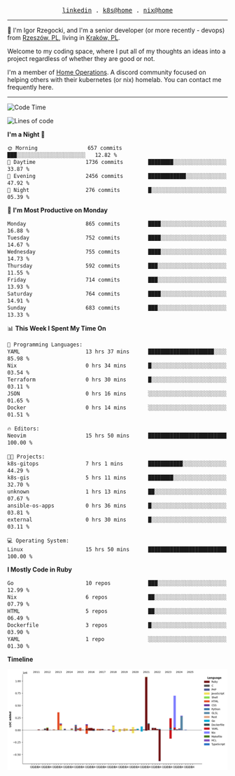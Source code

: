 <p align="center">
  <samp>
    <a href="https://www.linkedin.com/in/ajgon">linkedin</a> .
    <a href="https://github.com/deedee-ops/k8s-gitops">k8s@home</a> .
    <a href="https://github.com/deedee-ops/nixlab">nix@home</a>
  </samp>
</p>

----------------------------------------------------------------

:wave: I'm Igor Rzegocki, and I'm a senior developer (or more recently - devops) from [Rzeszów, PL](https://en.wikipedia.org/wiki/Rzesz%C3%B3w), living in [Kraków, PL](https://en.wikipedia.org/wiki/Krak%C3%B3w).

Welcome to my coding space, where I put all of my thoughts an ideas into a project regardless of whether they are good or not.

I'm a member of [Home Operations](https://discord.gg/home-operations). A discord community focused on helping others with their kubernetes (or nix) homelab. You can contact me frequently here.

----------------------------------------------------------------

<!--START_SECTION:waka-->
![Code Time](http://img.shields.io/badge/Code%20Time-333%20hrs%2015%20mins-blue)

![Lines of code](https://img.shields.io/badge/From%20Hello%20World%20I%27ve%20Written-4.1%20million%20lines%20of%20code-blue)

**I'm a Night 🦉** 

```text
🌞 Morning                657 commits         ███░░░░░░░░░░░░░░░░░░░░░░   12.82 % 
🌆 Daytime                1736 commits        ████████░░░░░░░░░░░░░░░░░   33.87 % 
🌃 Evening                2456 commits        ████████████░░░░░░░░░░░░░   47.92 % 
🌙 Night                  276 commits         █░░░░░░░░░░░░░░░░░░░░░░░░   05.39 % 
```
📅 **I'm Most Productive on Monday** 

```text
Monday                   865 commits         ████░░░░░░░░░░░░░░░░░░░░░   16.88 % 
Tuesday                  752 commits         ████░░░░░░░░░░░░░░░░░░░░░   14.67 % 
Wednesday                755 commits         ████░░░░░░░░░░░░░░░░░░░░░   14.73 % 
Thursday                 592 commits         ███░░░░░░░░░░░░░░░░░░░░░░   11.55 % 
Friday                   714 commits         ███░░░░░░░░░░░░░░░░░░░░░░   13.93 % 
Saturday                 764 commits         ████░░░░░░░░░░░░░░░░░░░░░   14.91 % 
Sunday                   683 commits         ███░░░░░░░░░░░░░░░░░░░░░░   13.33 % 
```


📊 **This Week I Spent My Time On** 

```text
💬 Programming Languages: 
YAML                     13 hrs 37 mins      █████████████████████░░░░   85.98 % 
Nix                      0 hrs 34 mins       █░░░░░░░░░░░░░░░░░░░░░░░░   03.54 % 
Terraform                0 hrs 30 mins       █░░░░░░░░░░░░░░░░░░░░░░░░   03.11 % 
JSON                     0 hrs 16 mins       ░░░░░░░░░░░░░░░░░░░░░░░░░   01.65 % 
Docker                   0 hrs 14 mins       ░░░░░░░░░░░░░░░░░░░░░░░░░   01.51 % 

🔥 Editors: 
Neovim                   15 hrs 50 mins      █████████████████████████   100.00 % 

🐱‍💻 Projects: 
k8s-gitops               7 hrs 1 mins        ███████████░░░░░░░░░░░░░░   44.29 % 
k8s-gis                  5 hrs 11 mins       ████████░░░░░░░░░░░░░░░░░   32.70 % 
unknown                  1 hrs 13 mins       ██░░░░░░░░░░░░░░░░░░░░░░░   07.67 % 
ansible-os-apps          0 hrs 36 mins       █░░░░░░░░░░░░░░░░░░░░░░░░   03.81 % 
external                 0 hrs 30 mins       █░░░░░░░░░░░░░░░░░░░░░░░░   03.11 % 

💻 Operating System: 
Linux                    15 hrs 50 mins      █████████████████████████   100.00 % 
```

**I Mostly Code in Ruby** 

```text
Go                       10 repos            ███░░░░░░░░░░░░░░░░░░░░░░   12.99 % 
Nix                      6 repos             ██░░░░░░░░░░░░░░░░░░░░░░░   07.79 % 
HTML                     5 repos             ██░░░░░░░░░░░░░░░░░░░░░░░   06.49 % 
Dockerfile               3 repos             █░░░░░░░░░░░░░░░░░░░░░░░░   03.90 % 
YAML                     1 repo              ░░░░░░░░░░░░░░░░░░░░░░░░░   01.30 % 
```



**Timeline**

![Lines of Code chart](https://raw.githubusercontent.com/ajgon/ajgon/master/assets/bar_graph.png)


<!--END_SECTION:waka-->
